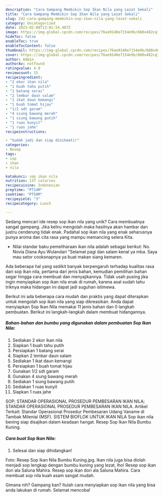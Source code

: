 ```yaml
---
description: "Cara Gampang Membikin Sop Ikan Nila yang Lezat Sekali"
title: "Cara Gampang Membikin Sop Ikan Nila yang Lezat Sekali"
slug: 242-cara-gampang-membikin-sop-ikan-nila-yang-lezat-sekali
category: Uncategorized
date: 2023-02-08T13:01:54.487Z
image: https://img-global.cpcdn.com/recipes/76ae9140e7154e9b/680x482cq70/sop-ikan-nila-foto-resep-utama.jpg
hideToc: false
enableToc: true
enableTocContent: false
thumbnail: https://img-global.cpcdn.com/recipes/76ae9140e7154e9b/680x482cq70/sop-ikan-nila-foto-resep-utama.jpg
cover: https://img-global.cpcdn.com/recipes/76ae9140e7154e9b/680x482cq70/sop-ikan-nila-foto-resep-utama.jpg
author: Admin
authorAv: notfound
ratingvalue: 4.8
reviewcount: 15
recipeingredient:
- "2 ekor ikan nila"
- "1 buah tahu putih"
- "1 batang serai"
- "2 lembar daun salam"
- "1 ikat daun kemangi"
- "1 buah tomat hijau"
- "1/2 sdt garam"
- "4 siung bawang merah"
- "1 siung bawang putih"
- "1 ruas kunyit"
- "1 ruas jahe"
recipeinstructions:

- "Sudah jadi dan siap dinikmati!"
categories:
- Resep
tags:
- sop
- ikan
- nila

katakunci: sop ikan nila 
nutrition: 137 calories
recipecuisine: Indonesian
preptime: "PT14M"
cooktime: "PT50M"
recipeyield: "3"
recipecategory: Lunch

---
```





Sedang mencari ide resep sop ikan nila yang unik? Cara membuatnya sangat gampang. Jika keliru mengolah maka hasilnya akan hambar dan justru cenderung tidak enak. Padahal sop ikan nila yang enak seharusnya punya aroma dan cita rasa yang mampu memancing selera Kita.





- Nilai standar baku pemeliharaan ikan nila adalah sebagai berikut: No. Novia Diana Ayu Wulandari &#34;Selamat pagi dan salam kenal ya mba. Saya mau setor cooksnapnya ya buat makan siang kemaren.

Ada beberapa hal yang sedikit banyak berpengaruh terhadap kualitas rasa dari sop ikan nila, pertama dari jenis bahan, kemudian pemilihan bahan segar hingga cara membuat dan menyajikannya. Tidak usah pusing jika ingin menyiapkan sop ikan nila enak di rumah, karena asal sudah tahu triknya maka hidangan ini dapat jadi suguhan istimewa.






Berikut ini ada beberapa cara mudah dan praktis yang dapat diterapkan untuk mengolah sop ikan nila yang siap dikreasikan. Anda dapat menyiapkan Sop Ikan Nila memakai 11 jenis bahan dan 0 langkah pembuatan. Berikut ini langkah-langkah dalam membuat hidangannya.

<!--inarticleads1-->

##### Bahan-bahan dan bumbu yang digunakan dalam pembuatan Sop Ikan Nila:

1. Sediakan 2 ekor ikan nila
1. Siapkan 1 buah tahu putih
1. Persiapkan 1 batang serai
1. Siapkan 2 lembar daun salam
1. Sediakan 1 ikat daun kemangi
1. Persiapkan 1 buah tomat hijau
1. Gunakan 1/2 sdt garam
1. Gunakan 4 siung bawang merah
1. Sediakan 1 siung bawang putih
1. Sediakan 1 ruas kunyit
1. Siapkan 1 ruas jahe


SOP; STANDAR OPERASIONAL PROSEDUR PEMBESARAN IKAN NILA; STANDAR OPERASIONAL PROSEDUR PEMBESARAN IKAN NILA. Artikel Terkait: Standar Operasional Prosedur Pembesaran Udang Vaname di Tambak Milenial (MSF). SISTEM BIOFLOK UNTUK IKAN NILA Sop ikan nila bening siap disajikan dalam keadaan hangat. Resep Sop Ikan Nila Bumbu Kuning. 

<!--inarticleads2-->

##### Cara buat Sop Ikan Nila:


1. Selesai dan siap dihidangkan!

Foto: Resep Sop Ikan Nila Bumbu Kuning.jpg. Ikan nila juga bisa diolah menjadi sop lengkap dengan bumbu kuning yang lezat, lho! Resep sop ikan dori ala Saluna Mahira. Resep sop ikan dori ala Saluna Mahira. Cara membuat sop nila kuah asam sangat mudah. 

Gimana nih? Gampang kan? Itulah cara menyiapkan sop ikan nila yang bisa anda lakukan di rumah. Selamat mencoba!
